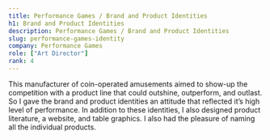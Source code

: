 ```yaml
---
title: Performance Games / Brand and Product Identities
h1: Brand and Product Identities
description: Performance Games / Brand and Product Identities
slug: performance-games-identity
company: Performance Games
role: ["Art Director"]
rank: 4
---
```


This manufacturer of coin-operated amusements aimed to show-up the competition with a product line that could outshine, outperform, and outlast. So I gave the brand and product identities an attitude that reflected it’s high level of performance. In addition to these identities, I also designed product literature, a website, and table graphics. I also had the pleasure of naming all the individual products.